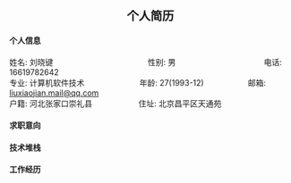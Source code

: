 ## <center>**个人简历**</center>

#### **个人信息**

姓名: 刘晓键
&nbsp;&nbsp;&nbsp;&nbsp;&nbsp;&nbsp;&nbsp;&nbsp;&nbsp;&nbsp;&nbsp;&nbsp;&nbsp;&nbsp;&nbsp;&nbsp;&nbsp;&nbsp;&nbsp;&nbsp;&nbsp;&nbsp;&nbsp;&nbsp;&nbsp;&nbsp;&nbsp;&nbsp;&nbsp;&nbsp;&nbsp;&nbsp;&nbsp;&nbsp;&nbsp;&nbsp;&nbsp;&nbsp;&nbsp;&nbsp;&nbsp;
性别: 男
&nbsp;&nbsp;&nbsp;&nbsp;&nbsp;&nbsp;&nbsp;&nbsp;&nbsp;&nbsp;&nbsp;&nbsp;&nbsp;&nbsp;&nbsp;&nbsp;&nbsp;&nbsp;&nbsp;&nbsp;&nbsp;&nbsp;&nbsp;&nbsp;&nbsp;&nbsp;&nbsp;&nbsp;&nbsp;&nbsp;&nbsp;&nbsp;&nbsp;&nbsp;&nbsp;&nbsp;&nbsp;&nbsp;
电话: 16619782642</br>
专业: 计算机软件技术
&nbsp;&nbsp;&nbsp;&nbsp;&nbsp;&nbsp;&nbsp;&nbsp;&nbsp;&nbsp;&nbsp;&nbsp;&nbsp;&nbsp;&nbsp;&nbsp;&nbsp;&nbsp;&nbsp;&nbsp;&nbsp;&nbsp;&nbsp;
年龄: 27(1993-12)
&nbsp;&nbsp;&nbsp;&nbsp;&nbsp;&nbsp;&nbsp;&nbsp;&nbsp;&nbsp;&nbsp;&nbsp;&nbsp;&nbsp;&nbsp;&nbsp;&nbsp;&nbsp;
邮箱: liuxiaojian.mail@qq.com </br>
户籍: 河北张家口崇礼县
&nbsp;&nbsp;&nbsp;&nbsp;&nbsp;&nbsp;&nbsp;&nbsp;&nbsp;&nbsp;&nbsp;&nbsp;&nbsp;&nbsp;&nbsp;&nbsp;&nbsp;&nbsp;&nbsp;
住址: 北京昌平区天通苑

#### **求职意向**
#### **技术堆栈**
#### **工作经历**
